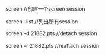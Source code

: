 <div>

<div>

screen //创建一个screen session

</div>

<div>

screen -list //列出所有session

</div>

<div>

screen -d 21882.pts //detach session

</div>

<div>

screen -r <span style="line-height: 1.6;">21882.pts //</span><span
style="line-height: 1.6;">reattach session</span>

</div>

</div>
